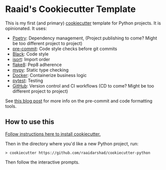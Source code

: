 # Raaid's Cookiecutter Template

This is my first (and primary) [cookiecutter](https://cookiecutter.readthedocs.io/en/stable/) template for Python projects. It is opinionated. It uses:
- [Poetry](https://python-poetry.org/): Dependency management, (Project publishing to come? Might be too different project to project)
- [pre-commit](https://pre-commit.com/): Code style checks before git commits
- [Black](https://black.readthedocs.io/en/stable/): Code style
- [isort](https://pycqa.github.io/isort/): Import order
- [flake8](https://flake8.pycqa.org/en/latest/): Pep8 adherence
- [mypy](https://mypy.readthedocs.io/en/stable/): Static type checking
- [Docker](https://www.docker.com/): Containerize business logic
- [pytest](https://docs.pytest.org/en/7.2.x/): Testing
- [GitHub](https://github.com/): Version control and CI workflows (CD to come? Might be too different project to project)

See [this blog post](https://www.raaid.xyz/posts/tech/learning2) for more info on the pre-commit and code formatting tools.

## How to use this

[Follow instructions here to install cookiecutter.](https://cookiecutter.readthedocs.io/en/stable/installation.html#install-cookiecutter)

Then in the directory where you'd like a new Python project, run:

`> cookiecutter https://github.com/raaidarshad/cookiecutter-python`

Then follow the interactive prompts.
